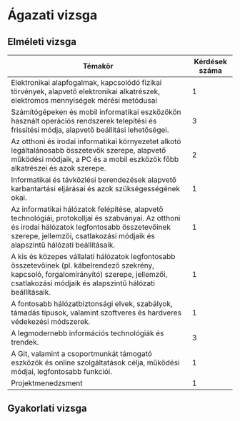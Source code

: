 # Ágazati vizsga

## Elméleti vizsga
| Témakör | Kérdések száma |
|---|---|
| Elektronikai alapfogalmak, kapcsolódó fizikai törvények, alapvető elektronikai alkatrészek, elektromos mennyiségek mérési metódusai | 1 |
| Számítógépeken és mobil informatikai eszközökön használt operációs rendszerek telepítési és frissítési módja, alapvető beállítási lehetőségei. | 3 |
| Az otthoni és irodai informatikai környezetet alkotó legáltalánosabb összetevők szerepe, alapvető működési módjaik, a PC és a mobil eszközök főbb alkatrészei és azok szerepe. | 2 |
| Informatikai és távközlési berendezések alapvető karbantartási eljárásai és azok szükségességének okai. | 1 |
| Az informatikai hálózatok felépítése, alapvető technológiái, protokolljai és szabványai. Az otthoni és irodai hálózatok legfontosabb összetevőinek szerepe, jellemzői, csatlakozási módjaik és alapszintű hálózati beállításaik. | 1 |
| A kis és közepes vállalati hálózatok legfontosabb összetevőinek (pl. kábelrendező szekrény, kapcsoló, forgalomirányító) szerepe, jellemzői, csatlakozási módjaik és alapszintű hálózati beállításaik. | 1 |
| A fontosabb hálózatbiztonsági elvek, szabályok, támadás típusok, valamint szoftveres és hardveres védekezési módszerek. | 1 |
| A legmodernebb információs technológiák és trendek. | 3 |
| A Git, valamint a csoportmunkát támogató eszközök és online szolgáltatások célja, működési módjai, legfontosabb funkciói. | 1 |
| Projektmenedzsment | 1 |

## Gyakorlati vizsga

